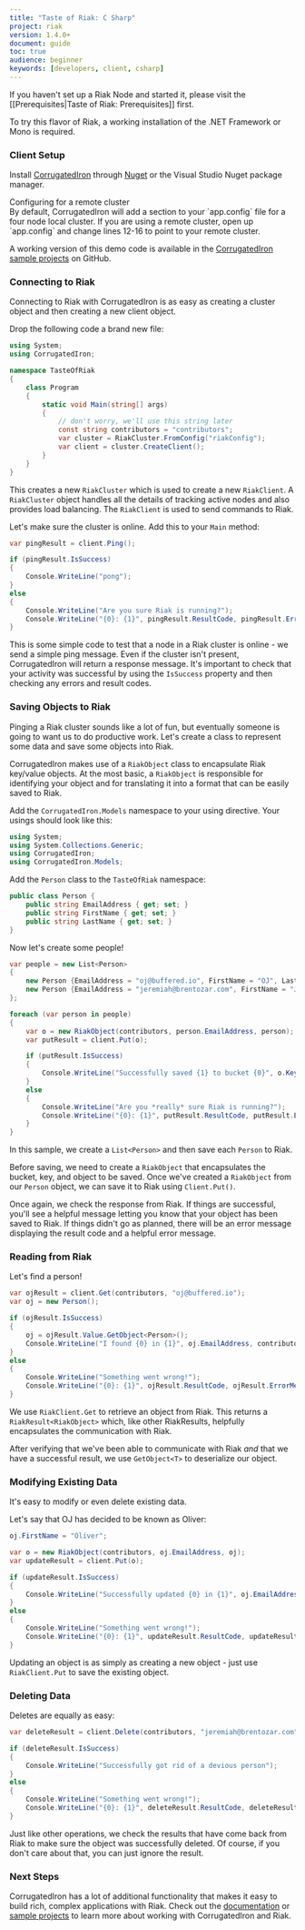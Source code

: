 ```yaml
---
title: "Taste of Riak: C Sharp"
project: riak
version: 1.4.0+
document: guide
toc: true
audience: beginner
keywords: [developers, client, csharp]
---
```


If you haven't set up a Riak Node and started it, please visit the [[Prerequisites|Taste of Riak: Prerequisites]] first.

To try this flavor of Riak, a working installation of the .NET Framework or Mono is required. 

### Client Setup

Install [CorrugatedIron](http://corrugatediron.org) through [Nuget](http://nuget.org/packages/corrugatediron) or the Visual Studio Nuget package manager.

<div class="note">
<div class="title">Configuring for a remote cluster</div>
By default, CorrugatedIron will add a section to your `app.config` file for a four node local cluster. If you are using a remote cluster, open up `app.config` and change lines 12-16 to point to your remote cluster.

A working version of this demo code is available in the [CorrugatedIron sample projects](http://github.com/DistributedNonsense/CorrugatedIron.Samples) on GitHub.
</div>


### Connecting to Riak

Connecting to Riak with CorrugatedIron is as easy as creating a cluster object and then creating a new client object.

Drop the following code a brand new file:

```csharp
using System;
using CorrugatedIron;

namespace TasteOfRiak
{
    class Program
    {
        static void Main(string[] args)
        {
        	// don't worry, we'll use this string later
	        const string contributors = "contributors";
            var cluster = RiakCluster.FromConfig("riakConfig");
            var client = cluster.CreateClient();
        }
    }
}
```

This creates a new `RiakCluster` which is used to create a new `RiakClient`. A `RiakCluster` object handles all the details of tracking active nodes and also provides load balancing. The `RiakClient` is used to send commands to Riak.

Let's make sure the cluster is online. Add this to your `Main` method:

```csharp
var pingResult = client.Ping();

if (pingResult.IsSuccess)
{
    Console.WriteLine("pong");
}
else
{
    Console.WriteLine("Are you sure Riak is running?");
    Console.WriteLine("{0}: {1}", pingResult.ResultCode, pingResult.ErrorMessage);
}
```

This is some simple code to test that a node in a Riak cluster is online - we send a simple ping message. Even if the cluster isn't present, CorrugatedIron will return a response message. It's important to check that your activity was successful by using the `IsSuccess` property and then checking any errors and result codes.

### Saving Objects to Riak

Pinging a Riak cluster sounds like a lot of fun, but eventually someone is going to want us to do productive work. Let's create a class to represent some data and save some objects into Riak.

CorrugatedIron makes use of a `RiakObject` class to encapsulate Riak key/value objects. At the most basic, a `RiakObject` is responsible for identifying your object and for translating it into a format that can be easily saved to Riak.

Add the `CorrugatedIron.Models` namespace to your using directive. Your usings should look like this:

```csharp
using System;
using System.Collections.Generic;
using CorrugatedIron;
using CorrugatedIron.Models;
```

Add the `Person` class to the `TasteOfRiak` namespace:

```csharp
public class Person {
    public string EmailAddress { get; set; }
    public string FirstName { get; set; }
    public string LastName { get; set; }
}
```

Now let's create some people!

```csharp
var people = new List<Person>
{
    new Person {EmailAddress = "oj@buffered.io", FirstName = "OJ", LastName = "Reeves"},
    new Person {EmailAddress = "jeremiah@brentozar.com", FirstName = "Jeremiah", LastName = "Peschka"}
};

foreach (var person in people)
{
    var o = new RiakObject(contributors, person.EmailAddress, person);
    var putResult = client.Put(o);

    if (putResult.IsSuccess)
    {
        Console.WriteLine("Successfully saved {1} to bucket {0}", o.Key, o.Bucket);
    }
    else
    {
        Console.WriteLine("Are you *really* sure Riak is running?");
        Console.WriteLine("{0}: {1}", putResult.ResultCode, putResult.ErrorMessage);
    }
}
```

In this sample, we create a `List<Person>` and then save each `Person` to Riak. 

Before saving, we need to create a `RiakObject` that encapsulates the bucket, key, and object to be saved. Once we've created a `RiakObject` from our `Person` object, we can save it to Riak using `Client.Put()`.

Once again, we check the response from Riak. If things are successful, you'll see a helpful message letting you know that your object has been saved to Riak. If things didn't go as planned, there will be an error message displaying the result code and a helpful error message.

### Reading from Riak

Let's find a person!

```csharp
var ojResult = client.Get(contributors, "oj@buffered.io");
var oj = new Person();

if (ojResult.IsSuccess)
{
    oj = ojResult.Value.GetObject<Person>();
    Console.WriteLine("I found {0} in {1}", oj.EmailAddress, contributors);
}
else
{
    Console.WriteLine("Something went wrong!");
    Console.WriteLine("{0}: {1}", ojResult.ResultCode, ojResult.ErrorMessage);
}
```

We use `RiakClient.Get` to retrieve an object from Riak. This returns a `RiakResult<RiakObject>` which, like other RiakResults, helpfully encapsulates the communication with Riak.

After verifying that we've been able to communicate with Riak *and* that we have a successful result, we use `GetObject<T>` to deserialize our object. 

### Modifying Existing Data

It's easy to modify or even delete existing data.

Let's say that OJ has decided to be known as Oliver:

```csharp
oj.FirstName = "Oliver";

var o = new RiakObject(contributors, oj.EmailAddress, oj);
var updateResult = client.Put(o);

if (updateResult.IsSuccess)
{
    Console.WriteLine("Successfully updated {0} in {1}", oj.EmailAddress, contributors);
}
else
{
    Console.WriteLine("Something went wrong!");
    Console.WriteLine("{0}: {1}", updateResult.ResultCode, updateResult.ErrorMessage);
}
```

Updating an object is as simply as creating a new object - just use `RiakClient.Put` to save the existing object. 

### Deleting Data

Deletes are equally as easy:

```csharp
var deleteResult = client.Delete(contributors, "jeremiah@brentozar.com");

if (deleteResult.IsSuccess)
{
    Console.WriteLine("Successfully got rid of a devious person");
}
else
{
    Console.WriteLine("Something went wrong!");
    Console.WriteLine("{0}: {1}", deleteResult.ResultCode, deleteResult.ErrorMessage);
}
```

Just like other operations, we check the results that have come back from Riak to make sure the object was successfully deleted. Of course, if you don't care about that, you can just ignore the result.

### Next Steps

CorrugatedIron has a lot of additional functionality that makes it easy to build rich, complex applications with Riak. Check out the [documentation](http://corrugatediron.org/) or [sample projects](http://github.com/DistributedNonsense/CorrugatedIron.Samples) to learn more about working with CorrugatedIron and Riak.